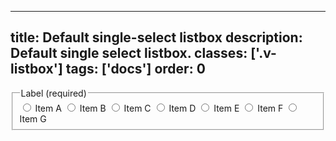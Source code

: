 <!--
 *              Copyright (c) 2025 Visa, Inc.
 *
 * Licensed under the Apache License, Version 2.0 (the "License");
 * you may not use this file except in compliance with the License.
 * You may obtain a copy of the License at
 *
 *         http://www.apache.org/licenses/LICENSE-2.0
 *
 * Unless required by applicable law or agreed to in writing, software
 * distributed under the License is distributed on an "AS IS" BASIS,
 * WITHOUT WARRANTIES OR CONDITIONS OF ANY KIND, either express or implied.
 * See the License for the specific language governing permissions and
 * limitations under the License.
 *
 -->
---
title: Default single-select listbox
description: Default single select listbox. 
classes: ['.v-listbox']
tags: ['docs']
order: 0
---

<fieldset aria-labelledby="default-single-select-listbox-legend">
  <legend class="v-label" id="default-single-select-listbox-legend">
    Label (required)
  </legend>
  <div class="v-listbox-container">
    <div class="v-listbox v-listbox-scroll">
      <label class="v-listbox-item" for="single-select-radio-default-1">
        <input class="v-radio v-flex-shrink-0" id="single-select-radio-default-1" name="default-radio" type="radio"/>
        <span class="v-label v-typography-label-large">
          Item A
        </span>
      </label>
      <label class="v-listbox-item" for="single-select-radio-default-2">
        <input class="v-radio v-flex-shrink-0" id="single-select-radio-default-2" name="default-radio" type="radio"/>
        <span class="v-label v-typography-label-large">
          Item B
        </span>
      </label>
      <label class="v-listbox-item" for="single-select-radio-default-3">
        <input class="v-radio v-flex-shrink-0" id="single-select-radio-default-3" name="default-radio" type="radio"/>
        <span class="v-label v-typography-label-large">
          Item C
        </span>
      </label>
      <label class="v-listbox-item" for="single-select-radio-default-4">
        <input class="v-radio v-flex-shrink-0" id="single-select-radio-default-4" name="default-radio" type="radio"/>
        <span class="v-label v-typography-label-large">
          Item D
        </span>
      </label>
      <label class="v-listbox-item" for="single-select-radio-default-5">
        <input class="v-radio v-flex-shrink-0" id="single-select-radio-default-5" name="default-radio" type="radio"/>
        <span class="v-label v-typography-label-large">
          Item E
        </span>
      </label>
      <label class="v-listbox-item" for="single-select-radio-default-6">
        <input class="v-radio v-flex-shrink-0" id="single-select-radio-default-6" name="default-radio" type="radio"/>
        <span class="v-label v-typography-label-large">
          Item F
        </span>
      </label>
      <label class="v-listbox-item" for="single-select-radio-default-7">
        <input class="v-radio v-flex-shrink-0" id="single-select-radio-default-7" name="default-radio" type="radio"/>
        <span class="v-label v-typography-label-large">
          Item G
        </span>
      </label>
    </div>
  </div>
</fieldset>
